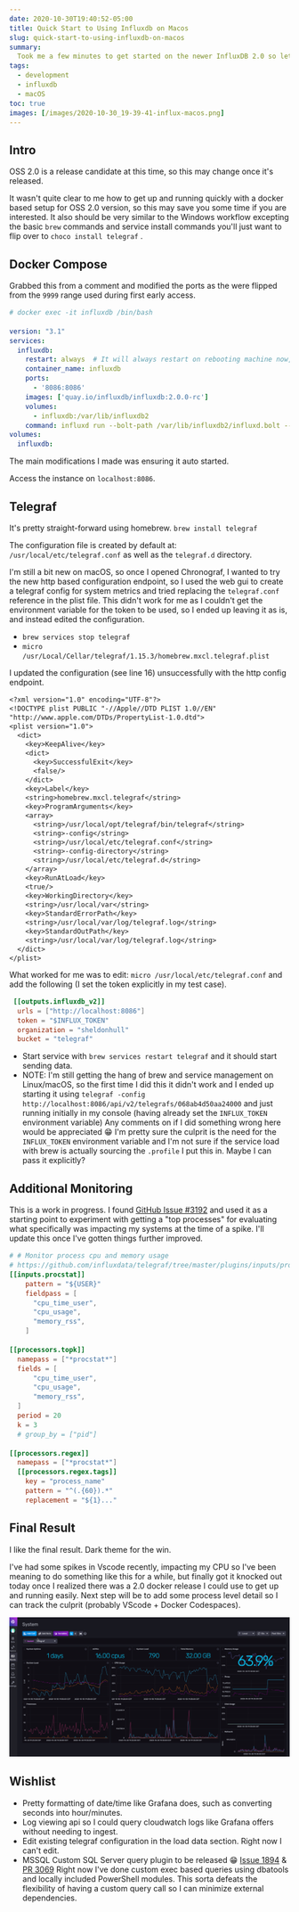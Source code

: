 ```yaml
---
date: 2020-10-30T19:40:52-05:00
title: Quick Start to Using Influxdb on Macos
slug: quick-start-to-using-influxdb-on-macos
summary:
  Took me a few minutes to get started on the newer InfluxDB 2.0 so let me save you a few minutes, running telegraf + docker based InfluxDB.
tags:
  - development
  - influxdb
  - macOS
toc: true
images: [/images/2020-10-30_19-39-41-influx-macos.png]
---
```


## Intro

OSS 2.0 is a release candidate at this time, so this may change once it's released.

It wasn't quite clear to me how to get up and running quickly with a docker based setup for OSS 2.0 version, so this may save you some time if you are interested. It also should be very similar to the Windows workflow excepting the basic `brew` commands and service install commands you'll just want to flip over to `choco install telegraf` .

## Docker Compose

Grabbed this from a comment and modified the ports as the were flipped from the `9999` range used during first early access.

```yaml
# docker exec -it influxdb /bin/bash

version: "3.1"
services:
  influxdb:
    restart: always  # It will always restart on rebooting machine now, no need to manually manage this
    container_name: influxdb
    ports:
      - '8086:8086'
    images: ['quay.io/influxdb/influxdb:2.0.0-rc']
    volumes:
      - influxdb:/var/lib/influxdb2
    command: influxd run --bolt-path /var/lib/influxdb2/influxd.bolt --engine-path /var/lib/influxdb2/engine --store bolt
volumes:
  influxdb:

```

The main modifications I made was ensuring it auto started.

Access the instance on `localhost:8086`.

## Telegraf

It's pretty straight-forward using homebrew. `brew install telegraf`

The configuration file is created by default at: `/usr/local/etc/telegraf.conf` as well as the `telegraf.d` directory.

I'm still a bit new on macOS, so once I opened Chronograf, I wanted to try the new http based configuration endpoint, so I used the web gui to create a telegraf config for system metrics and tried replacing the `telegraf.conf` reference in the plist file.
This didn't work for me as I couldn't get the environment variable for the token to be used, so I ended up leaving it as is, and instead edited the configuration.

- `brew services stop telegraf`
- `micro /usr/Local/Cellar/telegraf/1.15.3/homebrew.mxcl.telegraf.plist`

I updated the configuration (see line 16) unsuccessfully with the http config endpoint.

```text
<?xml version="1.0" encoding="UTF-8"?>
<!DOCTYPE plist PUBLIC "-//Apple//DTD PLIST 1.0//EN" "http://www.apple.com/DTDs/PropertyList-1.0.dtd">
<plist version="1.0">
  <dict>
    <key>KeepAlive</key>
    <dict>
      <key>SuccessfulExit</key>
      <false/>
    </dict>
    <key>Label</key>
    <string>homebrew.mxcl.telegraf</string>
    <key>ProgramArguments</key>
    <array>
      <string>/usr/local/opt/telegraf/bin/telegraf</string>
      <string>-config</string>
      <string>/usr/local/etc/telegraf.conf</string>
      <string>-config-directory</string>
      <string>/usr/local/etc/telegraf.d</string>
    </array>
    <key>RunAtLoad</key>
    <true/>
    <key>WorkingDirectory</key>
    <string>/usr/local/var</string>
    <key>StandardErrorPath</key>
    <string>/usr/local/var/log/telegraf.log</string>
    <key>StandardOutPath</key>
    <string>/usr/local/var/log/telegraf.log</string>
  </dict>
</plist>
```

What worked for me was to edit: `micro /usr/local/etc/telegraf.conf` and add the following (I set the token explicitly in my test case).

```toml
 [[outputs.influxdb_v2]]
  urls = ["http://localhost:8086"]
  token = "$INFLUX_TOKEN"
  organization = "sheldonhull"
  bucket = "telegraf"
```

- Start service with `brew services restart telegraf` and it should start sending data.
- NOTE: I'm still getting the hang of brew and service management on Linux/macOS, so the first time I did this it didn't work and I ended up starting it using `telegraf -config http://localhost:8086/api/v2/telegrafs/068ab4d50aa24000` and just running initially in my console (having already set the `INFLUX_TOKEN` environment variable)
Any comments on if I did something wrong here would be appreciated :grin: I'm pretty sure the culprit is the need for the `INFLUX_TOKEN` environment variable and I'm not sure if the service load with brew is actually sourcing the `.profile` I put this in.
Maybe I can pass it explicitly?

## Additional Monitoring

This is a work in progress.
I found [GitHub Issue #3192](https://github.com/influxdata/telegraf/issues/3192) and used it as a starting point to experiment with getting a "top processes" for evaluating what specifically was impacting my systems at the time of a spike.
I'll update this once I've gotten things further improved.

```toml
# # Monitor process cpu and memory usage
# https://github.com/influxdata/telegraf/tree/master/plugins/inputs/procstat
[[inputs.procstat]]
    pattern = "${USER}"
    fieldpass = [
      "cpu_time_user",
      "cpu_usage",
      "memory_rss",
    ]

[[processors.topk]]
  namepass = ["*procstat*"]
  fields = [
      "cpu_time_user",
      "cpu_usage",
      "memory_rss",
  ]
  period = 20
  k = 3
  # group_by = ["pid"]

[[processors.regex]]
  namepass = ["*procstat*"]
  [[processors.regex.tags]]
    key = "process_name"
    pattern = "^(.{60}).*"
    replacement = "${1}..."
```

## Final Result

I like the final result.
Dark theme for the win.

I've had some spikes in Vscode recently, impacting my CPU so I've been meaning to do something like this for a while, but finally got it knocked out today once I realized there was a 2.0 docker release I could use to get up and running easily. Next step will be to add some process level detail so I can track the culprit (probably VScode + Docker Codespaces).

![Influx System Dashboard](images/2020-10-30_19-39-41-influx-macos.png)

## Wishlist

- Pretty formatting of date/time like Grafana does, such as converting seconds into hour/minutes.
- Log viewing api so I could query cloudwatch logs like Grafana offers without needing to ingest.
- Edit existing telegraf configuration in the load data section. Right now I can't edit.
- MSSQL Custom SQL Server query plugin to be released :grin: [Issue 1894](https://github.com/influxdata/telegraf/issues/1894) & [PR 3069](https://github.com/influxdata/telegraf/pull/3069)
Right now I've done custom exec based queries using dbatools and locally included PowerShell modules.
This sorta defeats the flexibility of having a custom query call so I can minimize external dependencies.
